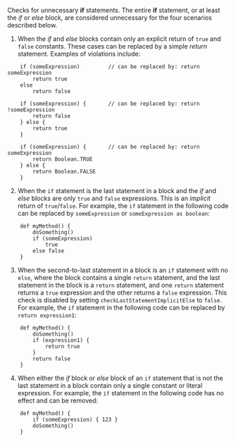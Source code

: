 Checks for unnecessary **if** statements. The entire **if** statement,
or at least the *if* or *else* block, are considered unnecessary for the
four scenarios described below.

1.  When the *if* and *else* blocks contain only an explicit return of
    `true` and `false` constants. These cases can be replaced by a
    simple *return* statement. Examples of violations include:

<!-- -->

        if (someExpression)         // can be replaced by: return someExpression
            return true
        else
            return false

        if (someExpression) {       // can be replaced by: return !someExpression
            return false
        } else {
            return true
        }

        if (someExpression) {       // can be replaced by: return someExpression
            return Boolean.TRUE
        } else {
            return Boolean.FALSE
        }

2.  When the `if` statement is the last statement in a block and the
    *if* and *else* blocks are only `true` and `false` expressions. This
    is an *implicit* return of `true`/`false`. For example, the `if`
    statement in the following code can be replaced by `someExpression`
    or `someExpression as boolean`:

<!-- -->

        def myMethod() {
            doSomething()
            if (someExpression)
                true
            else false
        }

3.  When the second-to-last statement in a block is an `if` statement
    with no `else`, where the block contains a single `return`
    statement, and the last statement in the block is a `return`
    statement, and one `return` statement returns a `true` expression
    and the other returns a `false` expression. This check is disabled
    by setting `checkLastStatementImplicitElse` to `false`. For example,
    the `if` statement in the following code can be replaced by
    `return expression1`:

<!-- -->

        def myMethod() {
            doSomething()
            if (expression1) {
                return true
            }
            return false
        }

4.  When either the *if* block or *else* block of an `if` statement that
    is not the last statement in a block contain only a single constant
    or literal expression. For example, the `if` statement in the
    following code has no effect and can be removed:

<!-- -->

        def myMethod() {
            if (someExpression) { 123 }
            doSomething()
        }
